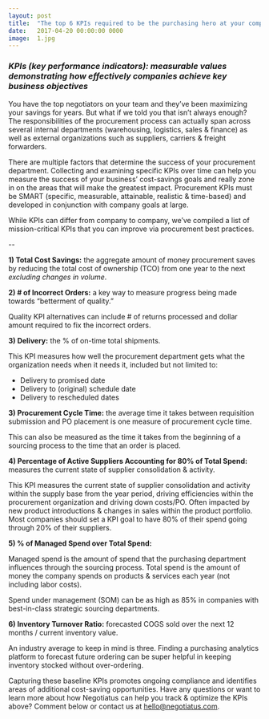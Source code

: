 ```yaml
---
layout: post
title:  "The top 6 KPIs required to be the purchasing hero at your company"
date:   2017-04-20 00:00:00 0000
image:  1.jpg
---
```


### *KPIs (key performance indicators): measurable values demonstrating how effectively companies achieve key business objectives*

You have the top negotiators on your team and they’ve been maximizing your savings for years. But what if we told you that isn’t always enough? The responsibilities of the procurement process can actually span across several internal departments (warehousing, logistics, sales & finance) as well as external organizations such as suppliers, carriers & freight forwarders.

There are multiple factors that determine the success of your procurement department. Collecting and examining specific KPIs over time can help you measure the success of your business’ cost-savings goals and really zone in on the areas that will make the greatest impact. Procurement KPIs must be SMART (specific, measurable, attainable, realistic & time-based) and developed in conjunction with company goals at large.

While KPIs can differ from company to company, we’ve compiled a list of mission-critical KPIs that you can improve via procurement best practices.

--

**1) Total Cost Savings:** the aggregate amount of money procurement saves by reducing the total cost of ownership (TCO) from one year to the next *excluding changes in volume*.

**2) # of Incorrect Orders:** a key way to measure progress being made towards “betterment of quality.”

Quality KPI alternatives can include # of returns processed and dollar amount required to fix the incorrect orders.

**3) Delivery:** the % of on-time total shipments.

This KPI measures how well the procurement department gets what the organization needs when it needs it, included but not limited to:
- Delivery to promised date
- Delivery to (original) schedule date
- Delivery to rescheduled dates

**3) Procurement Cycle Time:** the average time it takes between requisition submission and PO placement is one measure of procurement cycle time.

This can also be measured as the time it takes from the beginning of a sourcing process to the time that an order is placed.

**4) Percentage of Active Suppliers Accounting for 80% of Total Spend:** measures the current state of supplier consolidation & activity.

This KPI measures the current state of supplier consolidation and activity within the supply base from the year period, driving efficiencies within the procurement organization and driving down costs/PO. Often impacted by new product introductions & changes in sales within the product portfolio. Most companies should set a KPI goal to have 80% of their spend going through 20% of their suppliers.

**5) % of Managed Spend over Total Spend:**

Managed spend is the amount of spend that the purchasing department influences through the sourcing process. Total spend is the amount of money the company spends on products & services each year (not including labor costs).

Spend under management (SOM) can be as high as 85% in companies with best-in-class strategic sourcing departments.

**6) Inventory Turnover Ratio:** forecasted COGS sold over the next 12 months / current inventory value.

An industry average to keep in mind is three. Finding a purchasing analytics platform to forecast future ordering can be super helpful in keeping inventory stocked without over-ordering.

Capturing these baseline KPIs promotes ongoing compliance and identifies areas of additional cost-saving opportunities. Have any questions or want to learn more about how Negotiatus can help you track & optimize the KPIs above? Comment below or contact us at [hello@negotiatus.com](mailto:hello@negotiatus.com).

